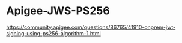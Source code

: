 # Apigee-JWS-PS256
https://community.apigee.com/questions/86765/41910-onprem-jwt-signing-using-ps256-algorithm-1.html
